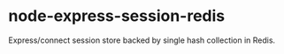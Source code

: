 node-express-session-redis
==========================

Express/connect session store backed by single hash collection in Redis.
